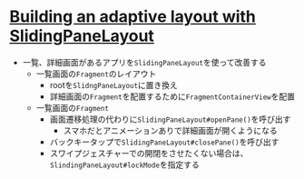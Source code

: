 # [Building an adaptive layout with SlidingPaneLayout](https://io.google/2022/program/95d82d1b-8cfe-4617-a9da-5806c72a4284/)

* 一覧、詳細画面があるアプリを`SlidingPaneLayout`を使って改善する
  * 一覧画面の`Fragment`のレイアウト
    * rootを`SlidngPaneLayout`に置き換え
    * 詳細画面の`Fragment`を配置するために`FragmentContainerView`を配置
  * 一覧画面の`Fragment`
    * 画面遷移処理の代わりに`SlidingPaneLayout#openPane()`を呼び出す
      * スマホだとアニメーションありで詳細画面が開くようになる
    * バックキータップで`SlidingPaneLayout#closePane()`を呼び出す
    * スワイプジェスチャーでの開閉をさせたくない場合は、`SlindingPaneLayout#lockMode`を指定する
